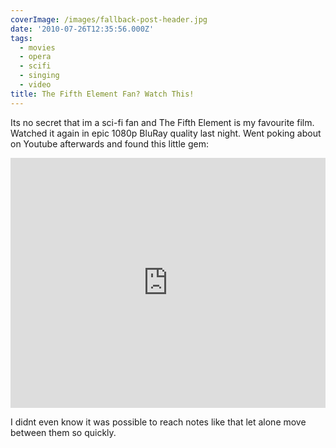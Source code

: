 ```yaml
---
coverImage: /images/fallback-post-header.jpg
date: '2010-07-26T12:35:56.000Z'
tags:
  - movies
  - opera
  - scifi
  - singing
  - video
title: The Fifth Element Fan? Watch This!
---
```


Its no secret that im a sci-fi fan and The Fifth Element is my favourite film. Watched it again in epic 1080p BluRay quality last night. Went poking about on Youtube afterwards and found this little gem:<!-- more -->

<iframe width="100%" height="400" src="https://www.youtube.com/embed/bgo0CDL6bd0" frameborder="0" allow="accelerometer; autoplay; clipboard-write; encrypted-media; gyroscope; picture-in-picture" allowfullscreen></iframe>

I didnt even know it was possible to reach notes like that let alone move between them so quickly.
